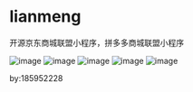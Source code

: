 # lianmeng

开源京东商城联盟小程序，拼多多商城联盟小程序

![image](微信图片_20200222114729.jpg)
![image](微信图片_20200222114750.jpg)
![image](微信图片_20200222114805.jpg)
![image](微信图片_20200222114810.jpg)
![image](微信图片_20200222114818.jpg)

by:185952228

